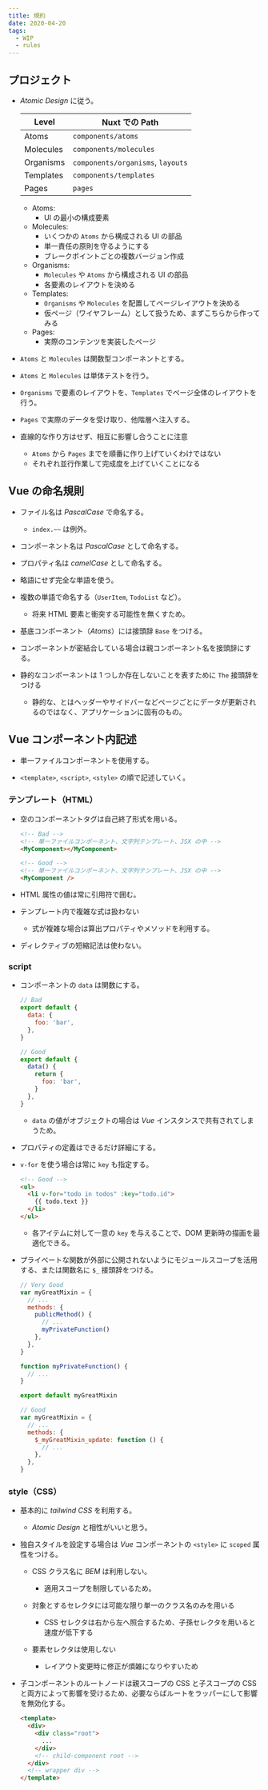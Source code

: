 ```yaml
---
title: 規約
date: 2020-04-20
tags:
  - WIP
  - rules
---
```


## プロジェクト

- _Atomic Design_ に従う。

  | Level     | Nuxt での Path                    |
  | --------- | --------------------------------- |
  | Atoms     | `components/atoms`                |
  | Molecules | `components/molecules`            |
  | Organisms | `components/organisms`, `layouts` |
  | Templates | `components/templates`            |
  | Pages     | `pages`                           |

  - Atoms:
    - UI の最小の構成要素
  - Molecules:
    - いくつかの `Atoms` から構成される UI の部品
    - 単一責任の原則を守るようにする
    - ブレークポイントごとの複数バージョン作成
  - Organisms:
    - `Molecules` や `Atoms` から構成される UI の部品
    - 各要素のレイアウトを決める
  - Templates:
    - `Organisms` や `Molecules` を配置してページレイアウトを決める
    - 仮ページ（ワイヤフレーム）として扱うため、まずこちらから作ってみる
  - Pages:
    - 実際のコンテンツを実装したページ

- `Atoms` と `Molecules` は関数型コンポーネントとする。
- `Atoms` と `Molecules` は単体テストを行う。
- `Organisms` で要素のレイアウトを、`Templates` でページ全体のレイアウトを行う。
- `Pages` で実際のデータを受け取り、他階層へ注入する。
- 直線的な作り方はせず、相互に影響し合うことに注意
  - `Atoms` から `Pages` までを順番に作り上げていくわけではない
  - それぞれ並行作業して完成度を上げていくことになる

## Vue の命名規則

- ファイル名は _PascalCase_ で命名する。

  - `index.~~` は例外。

- コンポーネント名は _PascalCase_ として命名する。

- プロパティ名は _camelCase_ として命名する。

- 略語にせず完全な単語を使う。

- 複数の単語で命名する（`UserItem`, `TodoList` など）。

  - 将来 HTML 要素と衝突する可能性を無くすため。

* 基底コンポーネント（_Atoms_）には接頭辞 `Base` をつける。

* コンポーネントが密結合している場合は親コンポーネント名を接頭辞にする。

* 静的なコンポーネントは 1 つしか存在しないことを表すために `The` 接頭辞をつける

  - 静的な、とはヘッダーやサイドバーなどページごとにデータが更新されるのではなく、アプリケーションに固有のもの。

## Vue コンポーネント内記述

- 単一ファイルコンポーネントを使用する。

- `<template>`, `<script>`, `<style>` の順で記述していく。

### テンプレート（HTML）

- 空のコンポーネントタグは自己終了形式を用いる。

  ```html
  <!-- Bad -->
  <!-- 単一ファイルコンポーネント、文字列テンプレート、JSX の中 -->
  <MyComponent></MyComponent>
  ```

  ```html
  <!-- Good -->
  <!-- 単一ファイルコンポーネント、文字列テンプレート、JSX の中 -->
  <MyComponent />
  ```

- HTML 属性の値は常に引用符で囲む。

- テンプレート内で複雑な式は扱わない

  - 式が複雑な場合は算出プロパティやメソッドを利用する。

- ディレクティブの短縮記法は使わない。

### script

- コンポーネントの `data` は関数にする。

  ```js
  // Bad
  export default {
    data: {
      foo: 'bar',
    },
  }
  ```

  ```js
  // Good
  export default {
    data() {
      return {
        foo: 'bar',
      }
    },
  }
  ```

  - `data` の値がオブジェクトの場合は _Vue_ インスタンスで共有されてしまうため。

- プロパティの定義はできるだけ詳細にする。

- `v-for` を使う場合は常に `key` も指定する。

  ```html
  <!-- Good -->
  <ul>
    <li v-for="todo in todos" :key="todo.id">
      {{ todo.text }}
    </li>
  </ul>
  ```

  - 各アイテムに対して一意の `key` を与えることで、DOM 更新時の描画を最適化できる。

- プライベートな関数が外部に公開されないようにモジュールスコープを活用する、または関数名に `$_` 接頭辞をつける。

  ```js
  // Very Good
  var myGreatMixin = {
    // ...
    methods: {
      publicMethod() {
        // ...
        myPrivateFunction()
      },
    },
  }

  function myPrivateFunction() {
    // ...
  }

  export default myGreatMixin
  ```

  ```js
  // Good
  var myGreatMixin = {
    // ...
    methods: {
      $_myGreatMixin_update: function () {
        // ...
      },
    },
  }
  ```

### style（CSS）

- 基本的に _tailwind CSS_ を利用する。

  - _Atomic Design_ と相性がいいと思う。

- 独自スタイルを設定する場合は _Vue_ コンポーネントの `<style>` に `scoped` 属性をつける。

  - CSS クラス名に _BEM_ は利用しない。

    - 適用スコープを制限しているため。

  - 対象とするセレクタには可能な限り単一のクラス名のみを用いる

    - CSS セレクタは右から左へ照合するため、子孫セレクタを用いると速度が低下する

  - 要素セレクタは使用しない

    - レイアウト変更時に修正が煩雑になりやすいため

- 子コンポーネントのルートノードは親スコープの CSS と子スコープの CSS と両方によって影響を受けるため、必要ならばルートをラッパーにして影響を無効化する。

  ```html
  <template>
    <div>
      <div class="root">
        ...
      </div>
      <!-- child-component root -->
    </div>
    <!-- wrapper div -->
  </template>
  ```
